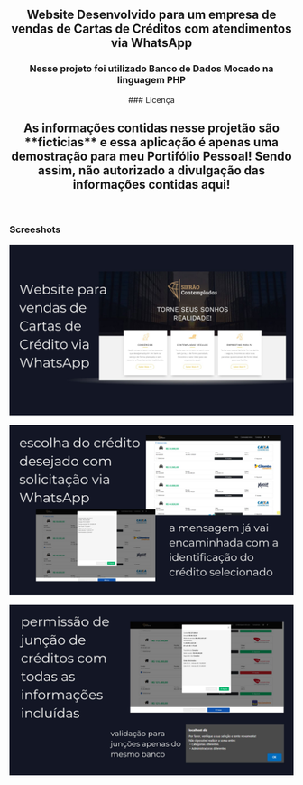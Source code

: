 <div align="center">

<h2 align="center">Website Desenvolvido para um empresa de vendas de Cartas de Créditos com atendimentos via WhatsApp</h2>


<h3 align="center">Nesse projeto foi utilizado Banco de Dados Mocado na linguagem PHP</h3>
### Licença
<h2>
As informações contidas nesse projetão são **ficticias** e essa aplicação é apenas uma demostração para meu Portifólio Pessoal! Sendo assim, não autorizado a divulgação das informações contidas aqui!</h2>
</div>

<br />

### Screeshots

![Sifrão Contempladas Desktop Demo](./readme-images/desktop-demo1.jpg "Desktop Demo")

![Sifrão Contempladas Desktop Demo](./readme-images/desktop-demo2.jpg "Desktop Demo")

![Sifrão Contempladas Desktop Demo](./readme-images/desktop-demo3.jpg "Desktop Demo")


